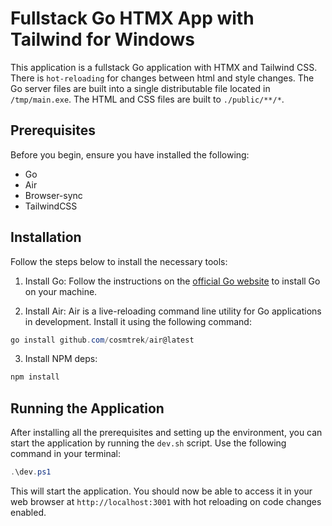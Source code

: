 # Fullstack Go HTMX App with Tailwind for Windows

This application is a fullstack Go application with HTMX and Tailwind CSS.
There is `hot-reloading` for changes between html and style changes.
The Go server files are built into a single distributable file located in `/tmp/main.exe`. The HTML and CSS files are built to `./public/**/*`.

## Prerequisites

Before you begin, ensure you have installed the following:

- Go
- Air
- Browser-sync
- TailwindCSS

## Installation

Follow the steps below to install the necessary tools:

1. Install Go: Follow the instructions on the [official Go website](https://golang.org/doc/install) to install Go on your machine.

2. Install Air: Air is a live-reloading command line utility for Go applications in development. Install it using the following command:

```powershell
go install github.com/cosmtrek/air@latest
```

3. Install NPM deps:

```powershell
npm install
```

## Running the Application

After installing all the prerequisites and setting up the environment, you can start the application by running the `dev.sh` script. Use the following command in your terminal:

```powershell
.\dev.ps1
```

This will start the application. You should now be able to access it in your web browser at `http://localhost:3001` with hot reloading on code changes enabled.
